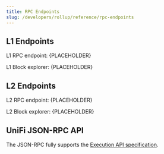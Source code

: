 ```yaml
---
title: RPC Endpoints
slug: /developers/rollup/reference/rpc-endpoints
---
```


## L1 Endpoints

<p>L1 RPC endpoint: {PLACEHOLDER}</p>
<p>L1 Block explorer: {PLACEHOLDER}</p>

## L2 Endpoints

<p>L2 RPC endpoint: {PLACEHOLDER}</p>
<p>L2 Block explorer: {PLACEHOLDER}</p>

## UniFi JSON-RPC API

The JSON-RPC fully supports the [Execution API specification](https://ethereum.github.io/execution-apis/api-documentation/).
